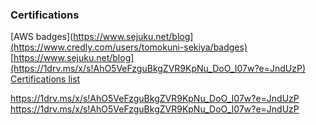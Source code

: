 ### Certifications  
[AWS badges](https://www.sejuku.net/blog](https://www.credly.com/users/tomokuni-sekiya/badges)  
[https://www.sejuku.net/blog](https://1drv.ms/x/s!AhO5VeFzguBkgZVR9KpNu_DoO_I07w?e=JndUzP) 
[Certifications list](https://1drv.ms/x/s!AhO5VeFzguBkgZVR9KpNu_DoO_I07w?e=JndUzP)  

https://1drv.ms/x/s!AhO5VeFzguBkgZVR9KpNu_DoO_I07w?e=JndUzP
https://1drv.ms/x/s!AhO5VeFzguBkgZVR9KpNu_DoO_I07w?e=JndUzP  
  
<!--
**tomokuni/tomokuni** is a ✨ _special_ ✨ repository because its `README.md` (this file) appears on your GitHub profile.

Here are some ideas to get you started:

- 🔭 I’m currently working on ...
- 🌱 I’m currently learning ...
- 👯 I’m looking to collaborate on ...
- 🤔 I’m looking for help with ...
- 💬 Ask me about ...
- 📫 How to reach me: ...
- 😄 Pronouns: ...
- ⚡ Fun fact: ...
-->
